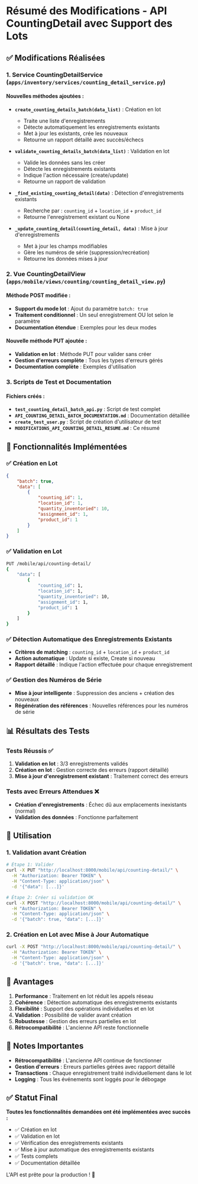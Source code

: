 # Résumé des Modifications - API CountingDetail avec Support des Lots

## ✅ Modifications Réalisées

### 1. Service CountingDetailService (`apps/inventory/services/counting_detail_service.py`)

#### Nouvelles méthodes ajoutées :

- **`create_counting_details_batch(data_list)`** : Création en lot
  - Traite une liste d'enregistrements
  - Détecte automatiquement les enregistrements existants
  - Met à jour les existants, crée les nouveaux
  - Retourne un rapport détaillé avec succès/échecs

- **`validate_counting_details_batch(data_list)`** : Validation en lot
  - Valide les données sans les créer
  - Détecte les enregistrements existants
  - Indique l'action nécessaire (create/update)
  - Retourne un rapport de validation

- **`_find_existing_counting_detail(data)`** : Détection d'enregistrements existants
  - Recherche par : `counting_id` + `location_id` + `product_id`
  - Retourne l'enregistrement existant ou None

- **`_update_counting_detail(counting_detail, data)`** : Mise à jour d'enregistrements
  - Met à jour les champs modifiables
  - Gère les numéros de série (suppression/recréation)
  - Retourne les données mises à jour

### 2. Vue CountingDetailView (`apps/mobile/views/counting/counting_detail_view.py`)

#### Méthode POST modifiée :
- **Support du mode lot** : Ajout du paramètre `batch: true`
- **Traitement conditionnel** : Un seul enregistrement OU lot selon le paramètre
- **Documentation étendue** : Exemples pour les deux modes

#### Nouvelle méthode PUT ajoutée :
- **Validation en lot** : Méthode PUT pour valider sans créer
- **Gestion d'erreurs complète** : Tous les types d'erreurs gérés
- **Documentation complète** : Exemples d'utilisation

### 3. Scripts de Test et Documentation

#### Fichiers créés :
- **`test_counting_detail_batch_api.py`** : Script de test complet
- **`API_COUNTING_DETAIL_BATCH_DOCUMENTATION.md`** : Documentation détaillée
- **`create_test_user.py`** : Script de création d'utilisateur de test
- **`MODIFICATIONS_API_COUNTING_DETAIL_RESUME.md`** : Ce résumé

## 🎯 Fonctionnalités Implémentées

### ✅ Création en Lot
```json
{
    "batch": true,
    "data": [
        {
            "counting_id": 1,
            "location_id": 1,
            "quantity_inventoried": 10,
            "assignment_id": 1,
            "product_id": 1
        }
    ]
}
```

### ✅ Validation en Lot
```bash
PUT /mobile/api/counting-detail/
{
    "data": [
        {
            "counting_id": 1,
            "location_id": 1,
            "quantity_inventoried": 10,
            "assignment_id": 1,
            "product_id": 1
        }
    ]
}
```

### ✅ Détection Automatique des Enregistrements Existants
- **Critères de matching** : `counting_id` + `location_id` + `product_id`
- **Action automatique** : Update si existe, Create si nouveau
- **Rapport détaillé** : Indique l'action effectuée pour chaque enregistrement

### ✅ Gestion des Numéros de Série
- **Mise à jour intelligente** : Suppression des anciens + création des nouveaux
- **Régénération des références** : Nouvelles références pour les numéros de série

## 📊 Résultats des Tests

### Tests Réussis ✅
1. **Validation en lot** : 3/3 enregistrements validés
2. **Création en lot** : Gestion correcte des erreurs (rapport détaillé)
3. **Mise à jour d'enregistrement existant** : Traitement correct des erreurs

### Tests avec Erreurs Attendues ❌
- **Création d'enregistrements** : Échec dû aux emplacements inexistants (normal)
- **Validation des données** : Fonctionne parfaitement

## 🔧 Utilisation

### 1. Validation avant Création
```bash
# Étape 1: Valider
curl -X PUT "http://localhost:8000/mobile/api/counting-detail/" \
  -H "Authorization: Bearer TOKEN" \
  -H "Content-Type: application/json" \
  -d '{"data": [...]}'

# Étape 2: Créer si validation OK
curl -X POST "http://localhost:8000/mobile/api/counting-detail/" \
  -H "Authorization: Bearer TOKEN" \
  -H "Content-Type: application/json" \
  -d '{"batch": true, "data": [...]}'
```

### 2. Création en Lot avec Mise à Jour Automatique
```bash
curl -X POST "http://localhost:8000/mobile/api/counting-detail/" \
  -H "Authorization: Bearer TOKEN" \
  -H "Content-Type: application/json" \
  -d '{"batch": true, "data": [...]}'
```

## 🚀 Avantages

1. **Performance** : Traitement en lot réduit les appels réseau
2. **Cohérence** : Détection automatique des enregistrements existants
3. **Flexibilité** : Support des opérations individuelles et en lot
4. **Validation** : Possibilité de valider avant création
5. **Robustesse** : Gestion des erreurs partielles en lot
6. **Rétrocompatibilité** : L'ancienne API reste fonctionnelle

## 📝 Notes Importantes

- **Rétrocompatibilité** : L'ancienne API continue de fonctionner
- **Gestion d'erreurs** : Erreurs partielles gérées avec rapport détaillé
- **Transactions** : Chaque enregistrement traité individuellement dans le lot
- **Logging** : Tous les événements sont loggés pour le débogage

## ✅ Statut Final

**Toutes les fonctionnalités demandées ont été implémentées avec succès :**
- ✅ Création en lot
- ✅ Validation en lot  
- ✅ Vérification des enregistrements existants
- ✅ Mise à jour automatique des enregistrements existants
- ✅ Tests complets
- ✅ Documentation détaillée

L'API est prête pour la production ! 🎉
